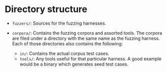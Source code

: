 # Directory structure

- `fuzzers/`: Sources for the fuzzing harnesses.
- `corpora/`: Contains the fuzzing corpora and assorted tools. The corpora are
  filed under a directory with the same name as the fuzzing harness. Each of
  those directories also contains the following:

  - `in/`: Contains the actual corpus test cases.
  - `tools/`: Any tools useful for that particular harness. A good example
    would be a binary which generates seed test cases.
